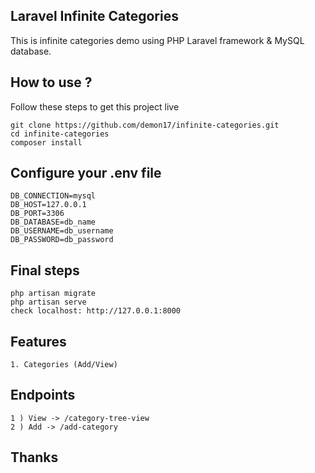 ## Laravel Infinite Categories
This is infinite categories demo using PHP Laravel framework & MySQL database.

## How to use ?
Follow these steps to get this project live

```
git clone https://github.com/demon17/infinite-categories.git
cd infinite-categories
composer install
```

## Configure your .env file

```
DB_CONNECTION=mysql
DB_HOST=127.0.0.1
DB_PORT=3306
DB_DATABASE=db_name
DB_USERNAME=db_username
DB_PASSWORD=db_password
```

## Final steps

```
php artisan migrate
php artisan serve
check localhost: http://127.0.0.1:8000
```
## Features
    1. Categories (Add/View)

## Endpoints
    1 ) View -> /category-tree-view
    2 ) Add -> /add-category

## Thanks
